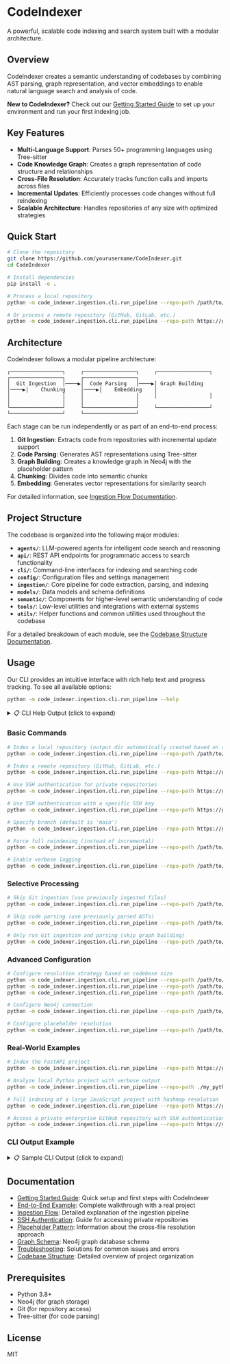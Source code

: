 # CodeIndexer

A powerful, scalable code indexing and search system built with a modular architecture.

## Overview

CodeIndexer creates a semantic understanding of codebases by combining AST parsing, graph representation, and vector embeddings to enable natural language search and analysis of code.

**New to CodeIndexer?** Check out our [Getting Started Guide](docs/getting_started.md) to set up your environment and run your first indexing job.

## Key Features

- **Multi-Language Support**: Parses 50+ programming languages using Tree-sitter
- **Code Knowledge Graph**: Creates a graph representation of code structure and relationships
- **Cross-File Resolution**: Accurately tracks function calls and imports across files
- **Incremental Updates**: Efficiently processes code changes without full reindexing
- **Scalable Architecture**: Handles repositories of any size with optimized strategies

## Quick Start

```bash
# Clone the repository
git clone https://github.com/yourusername/CodeIndexer.git
cd CodeIndexer

# Install dependencies
pip install -e .

# Process a local repository
python -m code_indexer.ingestion.cli.run_pipeline --repo-path /path/to/local/repo --output-dir ./output

# Or process a remote repository (GitHub, GitLab, etc.)
python -m code_indexer.ingestion.cli.run_pipeline --repo-path https://github.com/username/repo.git --output-dir ./output
```

## Architecture

CodeIndexer follows a modular pipeline architecture:

```
┌─────────────────┐     ┌─────────────────┐     ┌─────────────────┐     ┌─────────────────┐     ┌─────────────────┐
│  Git Ingestion  │────▶│  Code Parsing   │────▶│ Graph Building  │────▶│    Chunking     │────▶│    Embedding    │
│                 │     │                 │     │                 │     │                 │     │                 │
└─────────────────┘     └─────────────────┘     └─────────────────┘     └─────────────────┘     └─────────────────┘
```

Each stage can be run independently or as part of an end-to-end process:

1. **Git Ingestion**: Extracts code from repositories with incremental update support
2. **Code Parsing**: Generates AST representations using Tree-sitter
3. **Graph Building**: Creates a knowledge graph in Neo4j with the placeholder pattern
4. **Chunking**: Divides code into semantic chunks
5. **Embedding**: Generates vector representations for similarity search

For detailed information, see [Ingestion Flow Documentation](docs/ingestion-flow.md).

## Project Structure

The codebase is organized into the following major modules:

- **`agents/`**: LLM-powered agents for intelligent code search and reasoning
- **`api/`**: REST API endpoints for programmatic access to search functionality
- **`cli/`**: Command-line interfaces for indexing and searching code
- **`config/`**: Configuration files and settings management
- **`ingestion/`**: Core pipeline for code extraction, parsing, and indexing
- **`models/`**: Data models and schema definitions
- **`semantic/`**: Components for higher-level semantic understanding of code
- **`tools/`**: Low-level utilities and integrations with external systems
- **`utils/`**: Helper functions and common utilities used throughout the codebase

For a detailed breakdown of each module, see the [Codebase Structure Documentation](docs/codebase_structure.md).

## Usage

Our CLI provides an intuitive interface with rich help text and progress tracking. To see all available options:

```bash
python -m code_indexer.ingestion.cli.run_pipeline --help
```

<details>
<summary>📋 CLI Help Output (click to expand)</summary>

```
╔══════════════════════════════════════════════════════════════════════════════╗
║                              CODE INDEXER CLI                                ║
╚══════════════════════════════════════════════════════════════════════════════╝

A powerful tool for code analysis that extracts semantic information from 
repositories and builds a queryable knowledge graph.

This pipeline follows three main stages:
  1. 📦 Git Ingestion:    Extract files and metadata from repositories
  2. 🔍 Code Parsing:     Generate Abstract Syntax Trees (ASTs) from source code
  3. 🔄 Graph Building:   Create a knowledge graph with code relationships

📌 Required Arguments:
  --repo-path PATH_OR_URL
                        Path to local repository or URL of remote repository
                        (GitHub, GitLab, etc.)

🔧 Basic Options:
  --output-dir DIR      Directory to store outputs (default: ./output/<repo_name>)
  --branch BRANCH       Git branch to process (default: main)
  --commit COMMIT_HASH  Git commit to process (default: HEAD)
  --verbose             Enable verbose logging with detailed debug information

🔄 Processing Options:
  --full-indexing       Perform full indexing (clear existing data and reindex everything)
  --skip-git            Skip git ingestion step (use previous results from output directory)
  --skip-parse          Skip code parsing step (use previous results from output directory)
  --skip-graph          Skip graph building step (stop after parsing)

⚙️ Advanced Options:
  --resolution-strategy STRATEGY
                        Strategy for cross-file reference resolution:
                        join - Standard SQL-like joins (default, best for small/medium repos)
                        hashmap - In-memory hashmap (faster for medium repos)
                        sharded - Distributed resolution (best for very large repos)
  --immediate-resolution
                        Resolve placeholders immediately rather than in bulk
                        (slower but lower memory usage)

🔐 Git Authentication:
  --ssh-auth            Use SSH authentication for Git operations (required for many private repositories)
  --ssh-key KEY_PATH    Path to SSH private key for Git authentication (default: uses SSH agent or
                        CODEINDEXER_SSH_KEY env var)

🔌 Neo4j Connection:
  --neo4j-uri URI       Neo4j URI (default: from env var NEO4J_URI or bolt://localhost:7687)
  --neo4j-user USER     Neo4j username (default: from env var NEO4J_USER or neo4j)
  --neo4j-password PASSWORD
                        Neo4j password (default: from env var NEO4J_PASSWORD or password)
```

</details>

### Basic Commands

```bash
# Index a local repository (output dir automatically created based on repo name)
python -m code_indexer.ingestion.cli.run_pipeline --repo-path /path/to/local/repo

# Index a remote repository (GitHub, GitLab, etc.)
python -m code_indexer.ingestion.cli.run_pipeline --repo-path https://github.com/username/repo.git

# Use SSH authentication for private repositories
python -m code_indexer.ingestion.cli.run_pipeline --repo-path https://github.com/username/private-repo.git --ssh-auth

# Use SSH authentication with a specific SSH key
python -m code_indexer.ingestion.cli.run_pipeline --repo-path https://github.com/username/private-repo.git --ssh-auth --ssh-key ~/.ssh/id_rsa

# Specify branch (default is 'main')
python -m code_indexer.ingestion.cli.run_pipeline --repo-path https://github.com/username/repo.git --branch develop

# Force full reindexing (instead of incremental)
python -m code_indexer.ingestion.cli.run_pipeline --repo-path /path/to/repo --full-indexing

# Enable verbose logging
python -m code_indexer.ingestion.cli.run_pipeline --repo-path /path/to/repo --verbose
```

### Selective Processing

```bash
# Skip Git ingestion (use previously ingested files)
python -m code_indexer.ingestion.cli.run_pipeline --repo-path /path/to/repo --skip-git

# Skip code parsing (use previously parsed ASTs)
python -m code_indexer.ingestion.cli.run_pipeline --repo-path /path/to/repo --skip-parse

# Only run Git ingestion and parsing (skip graph building)
python -m code_indexer.ingestion.cli.run_pipeline --repo-path /path/to/repo --skip-graph
```

### Advanced Configuration

```bash
# Configure resolution strategy based on codebase size
python -m code_indexer.ingestion.cli.run_pipeline --repo-path /path/to/repo --resolution-strategy join  # Default, for repos with <2M definitions
python -m code_indexer.ingestion.cli.run_pipeline --repo-path /path/to/repo --resolution-strategy hashmap  # For repos with 2-5M definitions
python -m code_indexer.ingestion.cli.run_pipeline --repo-path /path/to/repo --resolution-strategy sharded  # For massive repos >5M definitions

# Configure Neo4j connection
python -m code_indexer.ingestion.cli.run_pipeline --repo-path /path/to/repo --neo4j-uri bolt://localhost:7687 --neo4j-user neo4j --neo4j-password password

# Configure placeholder resolution
python -m code_indexer.ingestion.cli.run_pipeline --repo-path /path/to/repo --immediate-resolution
```

### Real-World Examples

```bash
# Index the FastAPI project
python -m code_indexer.ingestion.cli.run_pipeline --repo-path https://github.com/tiangolo/fastapi.git

# Analyze local Python project with verbose output
python -m code_indexer.ingestion.cli.run_pipeline --repo-path ./my_python_project --verbose

# Full indexing of a large JavaScript project with hashmap resolution
python -m code_indexer.ingestion.cli.run_pipeline --repo-path https://github.com/organization/large-js-project.git --full-indexing --resolution-strategy hashmap

# Access a private enterprise GitHub repository with SSH authentication
python -m code_indexer.ingestion.cli.run_pipeline --repo-path https://github.enterprise.com/internal/private-repo.git --ssh-auth --branch develop
```

### CLI Output Example

<details>
<summary>📋 Sample CLI Output (click to expand)</summary>

```
═════════════════════════════════════════════════════════════════════════════
                          ℹ️  CodeIndexer Pipeline                          
═════════════════════════════════════════════════════════════════════════════

📦 Repository: /path/to/my_project
📂 Output Directory: ./output/my_project
🔖 Branch: main
🔒 Commit: HEAD

────────────────────────────────────────────────────────────────────────────
PIPELINE STATUS
  1. Git Ingestion: ⏳ PENDING
  2. Code Parsing: ⏳ PENDING
  3. Graph Building: ⏳ PENDING
────────────────────────────────────────────────────────────────────────────

────────────────────────────────────────────────────────────────────────────
STAGE 1/3: 📦 GIT INGESTION
────────────────────────────────────────────────────────────────────────────
📂 Processing repository: /path/to/my_project
📊 Extracted 1,245 files in 3.2 seconds

────────────────────────────────────────────────────────────────────────────
STAGE 2/3: 🔍 CODE PARSING
────────────────────────────────────────────────────────────────────────────
🔍 Parsing 1,245 files...
📊 Generated 1,203 ASTs in 8.5 seconds
⚡ Processing rate: 146.5 files/second

────────────────────────────────────────────────────────────────────────────
STAGE 3/3: 🔄 GRAPH BUILDING
────────────────────────────────────────────────────────────────────────────
🔄 Building knowledge graph from 1,203 ASTs...
🔍 Using join resolution strategy
📊 Created 15,678 nodes and 32,456 relationships
📞 Resolved 2,134 of 2,567 call sites (83.1%)

────────────────────────────────────────────────────────────────────────────
FINAL PIPELINE STATUS
  1. Git Ingestion: ✅ DONE (3.2 seconds)
  2. Code Parsing: ✅ DONE (8.5 seconds)
  3. Graph Building: ✅ DONE (12.3 seconds)
────────────────────────────────────────────────────────────────────────────

═════════════════════════════════════════════════════════════════════════════
               ✅ SUCCESS: KNOWLEDGE GRAPH GENERATION COMPLETED in 12.3 seconds
═════════════════════════════════════════════════════════════════════════════

📊 REPOSITORY SUMMARY
  📦 Repository: my_project
  🔖 Branch: main
  🔒 Commit: HEAD

📈 PROCESSING STATISTICS
  📄 Files Processed: 1,203

🔄 GRAPH STATISTICS
  📍 Nodes Created: 15,678
  🔗 Relationships Created: 32,456
  📞 Call Sites: 2,567
  ✓ Resolved Calls: 2,134 (83.1%)
  📦 Imported Modules: 347

💾 RESULTS LOCATION
  📁 Output Directory: /Users/username/projects/CodeIndexer/output/my_project
  📄 Graph Output: /Users/username/projects/CodeIndexer/output/my_project/graph_output.json

⏩ NEXT STEPS
  • Query the knowledge graph using Neo4j Browser at http://localhost:7474/
  • Run semantic search on the code using the search API
  • Visualize code relationships with the graph explorer

⏱️ Total pipeline execution time: 24.0 seconds

═════════════════════════════════════════════════════════════════════════════
                   ✅ SUCCESS: Pipeline completed successfully               
═════════════════════════════════════════════════════════════════════════════
```

</details>

## Documentation

- [Getting Started Guide](docs/getting_started.md): Quick setup and first steps with CodeIndexer
- [End-to-End Example](docs/end_to_end_example.md): Complete walkthrough with a real project
- [Ingestion Flow](docs/ingestion-flow.md): Detailed explanation of the ingestion pipeline
- [SSH Authentication](docs/ssh_authentication.md): Guide for accessing private repositories
- [Placeholder Pattern](docs/placeholder_pattern.md): Information about the cross-file resolution approach
- [Graph Schema](docs/graph_schema.md): Neo4j graph database schema
- [Troubleshooting](docs/troubleshooting.md): Solutions for common issues and errors
- [Codebase Structure](docs/codebase_structure.md): Detailed overview of project organization

## Prerequisites

- Python 3.8+
- Neo4j (for graph storage)
- Git (for repository access)
- Tree-sitter (for code parsing)

## License

MIT